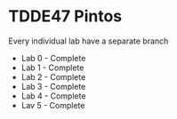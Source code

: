 # TDDE47 Pintos

Every individual lab have a separate branch


- Lab 0 - Complete
- Lab 1 - Complete
- Lab 2 - Complete
- Lab 3 - Complete
- Lab 4 - Complete
- Lav 5 - Complete
